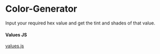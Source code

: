 # Color-Generator

Input your required hex value and get the tint and shades of that value.

#### Values JS

[values.js](https://github.com/noeldelgado/values.js)

